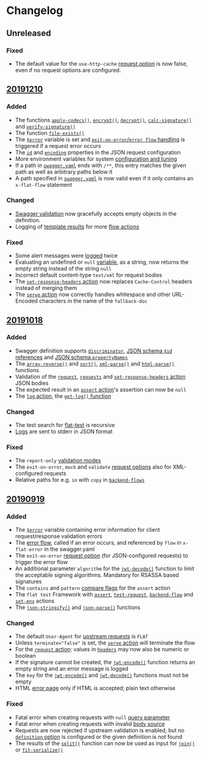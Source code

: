 # Changelog

## Unreleased

### Fixed

- The default value for the `use-http-cache` [request option](/reference/actions/request.md#options) is now false, even if no request options are configured.


## [20191210](https://hub.docker.com/r/sevenvaltechnologies/flatrunner/tags)

### Added

- The functions [`apply-codecs()`](/reference/functions/apply-codecs.md), [`encrypt()`](/reference/functions/encrypt.md), [`decrypt()`](/reference/functions/decrypt.md), [`calc-signature()`](/reference/functions/calc-signature.md) and [`verify-signature()`](/reference/functions/verify-signature.md)
- The function [`file-exists()`](/reference/functions/file-exists.md)
- The [`$error`](/reference/variables.md#usderror) variable is set and [`exit-on-error`/`error flow` handling](/cookbook/error-flow.md) is triggered if a request error occurs
- The [`id`](/reference/actions/request.md#id) and [`encoding`](/reference/actions/request.md#encoding) properties in the JSON request configuration
- More environment variables for system [configuration and tuning](/administration/configuration.md)
- If a path in [`swagger.yaml`](/reference/OpenAPI/README.md) ends with `/**`, this entry matches the given path as well as arbitrary paths below it
- A path specified in [`swagger.yaml`](/reference/OpenAPI/README.md) is now valid even if it only contains an `x-flat-flow` statement

### Changed

- [Swagger validation](/reference/OpenAPI/validation.md) now gracefully accepts empty objects in the definition.
- Logging of [template results](/reference/templating/README.md) for more [flow actions](/reference/actions/README.md)

### Fixed

- Some alert messages were [logged](/administration/logging.md) twice
- Evaluating an undefined or `null` [variable](/reference/variables.md), as a string, now returns the empty string instead of the string `null`
- Incorrect default content-type `text/xml` for request bodies
- The [`set-response-headers` action](/reference/actions/set-response-headers.md) now replaces `Cache-Control` headers instead of merging them
- The [`serve` action](/reference/actions/serve.md) now correctly handles whitespace and other URL-Encoded characters in the name of the `fallback-doc`


## [20191018](https://hub.docker.com/r/sevenvaltechnologies/flatrunner/tags)

### Added

- Swagger definition supports [`discriminator`](https://github.com/OAI/OpenAPI-Specification/blob/master/versions/2.0.md#composition-and-inheritance-polymorphism),  [JSON schema `$id` references](https://json-schema.org/understanding-json-schema/structuring.html#using-id-with-ref) and [JSON schema `propertyNames`](https://json-schema.org/understanding-json-schema/reference/object.html#property-names)
- The [`array-reverse()`](/reference/functions/array-reverse.md) and [`sort()`](/reference/functions/sort.md), [`xml-parse()`](/reference/functions/xml-parse.md) and [`html-parse()`](/reference/functions/html-parse.md) functions
- Validation of the [`request`](/reference/actions/request.md), [`requests`](/reference/actions/requests.md) and [`set-response-headers` action](/reference/actions/set-response-headers.md) JSON bodies
- The expected result in an [`assert` action](/reference/actions/assert.md)'s assertion can now be `null`
- The [`log` action](/reference/actions/log.md), the [`get-log()` function](/reference/functions/get-log.md)

### Changed

- The test search for [flat-test](/reference/testing/) is recursive
- [Logs](/administration/logging.md) are sent to stderr in JSON format

### Fixed

- The `report-only` [validation modes](/reference/OpenAPI/validation.md)
- The `exit-on-error`, `mock` and `validate` [request options](/reference/actions/request.md#options) also for XML-configured requests
- Relative paths for e.g. `in` with `copy` in [`backend-flows`](/reference/actions/backend-flow.md)


## [20190919](https://hub.docker.com/r/sevenvaltechnologies/flatrunner/tags)

### Added

- The [`$error`](/reference/variables.md#usderror) variable containing error information for client request/response validation errors
- The [error flow](/cookbook/error-flow.md), called if an error occurs, and referenced by `flow` in `x-flat-error` in the swagger.yaml
- The `exit-on-error` [request option](/reference/actions/request.md#options) (for JSON-configured requests) to trigger the error flow
- An additional parameter `algorithm` for the [`jwt-decode()`](/reference/functions/jwt-decode.md) function to limit the acceptable signing algorithms. Mandatory for RSASSA based signatures
- The `contains` and `pattern` [compare flags](/reference/actions/assert.md#compare-flags) for the `assert` action
- The `flat test` Framework with [`assert`](/reference/actions/assert.md), [`test-request`](/reference/actions/test-request.md), [`backend-flow`](/reference/actions/backend-flow.md) and [`set-env`](/reference/actions/set-env.md) actions
- The [`json-stringify()`](/reference/functions/json-stringify.md) and [`json-parse()`](/reference/functions/json-parse.md) functions

### Changed

- The default `User-Agent` for [upstream requests](/reference/actions/request.md) is `FLAT`
- Unless `terminate="false"` is set, the [`serve` action](/reference/actions/serve.md) will terminate the flow
- For the [`request` action](/reference/actions/request.md): values in [`headers`](/reference/actions/request.md#headers) may now also be numeric or boolean
- If the signature cannot be created, the [`jwt-encode()`](/reference/functions/jwt-encode.md) function returns an empty string and an error message is logged
- The `key` for the [`jwt-encode()`](/reference/functions/jwt-encode.md) and [`jwt-decode()`](/reference/functions/jwt-decode.md) functions must not be empty
- HTML [error page](/tutorial/README.md#getting-started) only if HTML is accepted; plain text otherwise

### Fixed

- Fatal error when creating requests with `null` [query parameter](/reference/actions/request.md#query)
- Fatal error when creating requests with invalid [body source](/reference/actions/request.md#body)
- Requests are now rejected if upstream validation is enabled, but no [`definition` option](/reference/actions/request.md#options) is configured or the given definition is not found
- The results of the [`split()`](/reference/functions/split.md) function can now be used as input for [`join()`](/reference/functions/join.md) or [`fit-serialize()`](/reference/functions/fit-serialize.md)
